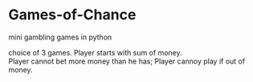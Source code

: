 # Games-of-Chance
mini gambling games in python

choice of 3 games.  Player starts with sum of money.  
Player cannot bet more money than he has; Player cannoy play if out of money.
